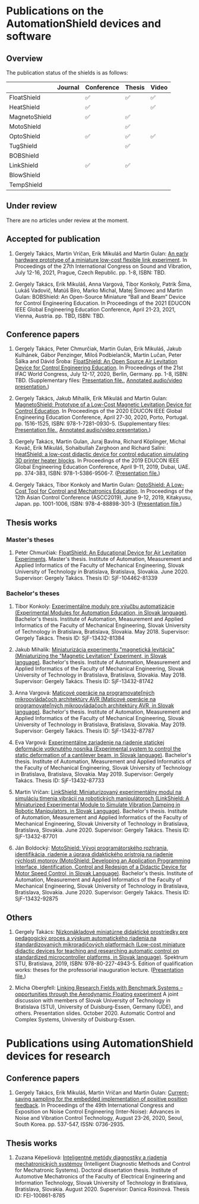 # Publications on the AutomationShield devices and software

## Overview

The publication status of the shields is as follows:

|               	| Journal 	| Conference 	| Thesis 	| Video     |
|---------------	|---------	|------------	|--------	| ----------|
| FloatShield   	|         	| ✅          	| ✅           	| ✅        |
| HeatShield    	|         	| ✅          	|        	| ✅        |
| MagnetoShield 	|         	| ✅          	| ✅      	|           |
| MotoShield    	|         	|            	| ✅      	|           |
| OptoShield    	|         	| ✅          	| ✅      	| ✅       |
| TugShield    	        |         	|          	| ✅      	|           |
| BOBShield    	        |         	|          	|        	|           |
| LinkShield  	        |         	| ✅         	| ✅          	|           |
| BlowShield  	        |         	|         	|           	|           |
| TempShield  	        |         	|         	|           	|           |

## Under review

There are no articles under review at the moment.

## Accepted for publication
1. Gergely Takács, Martin Vríčan, Erik Mikuláš and Martin Gulan: [An early hardware prototype of a miniature low-cost flexible link experiment](https://github.com/gergelytakacs/AutomationShield/wiki/pdf/Takacs2020c.pdf). In Proceedings of the 27th International Congress on Sound and Vibration, July 12-16, 2021, Prague, Czech Republic. pp. 1-8, ISBN: TBD. 

2. Gergely Takács, Erik Mikuláš, Anna Vargová, Tibor Konkoly, Patrik Šíma, Lukáš Vadovič, Matúš Bíro, Marko Michal, Matej Šimovec and Martin Gulan: BOBShield: An Open-Source Miniature “Ball and Beam” Device for Control Engineering Education. In Proceedings of the 2021 EDUCON IEEE Global Engineering Education Conference, April 21-23, 2021, Vienna, Austria. pp. TBD, ISBN: TBD. 

## Conference papers
1. Gergely Takács, Peter Chmurčiak, Martin Gulan, Erik Mikuláš, Jakub Kulhánek, Gábor Penzinger, Miloš Podbielančík, Martin Lučan, Peter Šálka and Dávid Šroba: [FloatShield: An Open Source Air Levitation Device for Control Engineering Education](https://github.com/gergelytakacs/AutomationShield/wiki/pdf/Takacs2020a.pdf). In Proceedings of the 21st IFAC World Congress, July 12-17, 2020, Berlin, Germany. pp. 1-8, ISBN: TBD. (Supplementary files: [Presentation file.](https://github.com/gergelytakacs/AutomationShield/wiki/pdf/Takacs2020a_Presentation.pdf), [Annotated audio/video presentation.](https://www.youtube.com/watch?v=gAduArWW5Tk))  

2. Gergely Takács, Jakub Mihalík, Erik Mikuláš and Martin Gulan: [MagnetoShield: Prototype of a Low-Cost Magnetic Levitation Device for Control Education](https://github.com/gergelytakacs/AutomationShield/wiki/pdf/Takacs2020b.pdf). In Proceedings of the 2020 EDUCON IEEE Global Engineering Education Conference, April 27-30, 2020, Porto, Portugal. pp. 1516-1525, ISBN: 978-1-7281-0930-5. (Supplementary files: [Presentation file.](https://github.com/gergelytakacs/AutomationShield/wiki/pdf/Takacs2020b_Presentation.pdf), [Annotated audio/video presentation.](https://www.youtube.com/watch?v=c4Z2vtgTjtg))  

3. Gergely Takács, Martin Gulan, Juraj Bavlna, Richard Köplinger, Michal Kováč, Erik Mikuláš, Sohaibullah Zarghoon and Richard Salíni: [HeatShield: a low-cost didactic device for control education simulating 3D printer heater blocks](https://github.com/gergelytakacs/AutomationShield/wiki/pdf/Takacs2019a.pdf). In Proceedings of the 2019 EDUCON IEEE Global Engineering Education Conference, April 9-11, 2019, Dubai, UAE. pp. 374-383, ISBN: 978-1-5386-9506-7. ([Presentation file.](https://github.com/gergelytakacs/AutomationShield/wiki/pdf/Takacs2019a_Presentation.pdf)) 

4. Gergely Takács, Tibor Konkoly and Martin Gulan: [OptoShield: A Low-Cost Tool for Control and Mechatronics Education](https://github.com/gergelytakacs/AutomationShield/wiki/pdf/Takacs2019b.pdf). In Proceedings of the 12th Asian Control Conference (ASCC2019), June 9-12, 2019, Kitakyusu, Japan. pp. 1001-1006, ISBN: 978-4-88898-301-3 ([Presentation file.](https://github.com/gergelytakacs/AutomationShield/wiki/pdf/Takacs2019b_Presentation.pdf))

## Thesis works

### Master's theses

1. Peter Chmurčiak: [FloatShield: An Educational Device for Air Levitation Experiments](https://github.com/gergelytakacs/AutomationShield/wiki/pdf/Chmurciak2020.pdf). Master's thesis. Institute of Automation, Measurement and Applied Informatics of the Faculty of Mechanical Engineering, Slovak University of Technology in Bratislava, Bratislava, Slovakia. June 2020. Supervisor: Gergely Takács. Thesis ID: SjF-104462-81339

### Bachelor's theses

1. Tibor Konkoly: [Experimentálne moduly pre výučbu automatizácie (Experimental Modules for Automation Education, in Slovak language)](https://github.com/gergelytakacs/AutomationShield/wiki/pdf/Konkoly2018.pdf). Bachelor's thesis. Institute of Automation, Measurement and Applied Informatics of the Faculty of Mechanical Engineering, Slovak University of Technology in Bratislava, Bratislava, Slovakia. May 2018. Supervisor: Gergely Takács. Thesis ID: SjF-13432-81384

2. Jakub Mihalík: [Miniaturizácia experimentu "magnetická levitácia" (Miniaturizing the "Magnetic Levitation" Experiment, in Slovak language)](https://github.com/gergelytakacs/AutomationShield/wiki/pdf/Mihalik2018.pdf). Bachelor's thesis. Institute of Automation, Measurement and Applied Informatics of the Faculty of Mechanical Engineering, Slovak University of Technology in Bratislava, Bratislava, Slovakia. May 2018. Supervisor: Gergely Takács. Thesis ID: SjF-13432-81742

3. Anna Vargová: [Maticové operácie na programovateľných mikroovládačoch architektúry AVR (Maticové operácie na programovateľných mikroovládačoch architektúry AVR, in Slovak language)](https://github.com/gergelytakacs/AutomationShield/wiki/pdf/VargovaA2019.pdf). Bachelor's thesis. Institute of Automation, Measurement and Applied Informatics of the Faculty of Mechanical Engineering, Slovak University of Technology in Bratislava, Bratislava, Slovakia. May 2019. Supervisor: Gergely Takács. Thesis ID: SjF-13432-87787

4. Eva Vargová: [Experimentálne zariadenie na riadenie statickej deformácie votknutého nosníka (Experimental system to control the static deformation of a cantilever beam, in Slovak language)](https://github.com/gergelytakacs/AutomationShield/wiki/pdf/VargovaE2019.pdf). Bachelor's thesis. Institute of Automation, Measurement and Applied Informatics of the Faculty of Mechanical Engineering, Slovak University of Technology in Bratislava, Bratislava, Slovakia. May 2019. Supervisor: Gergely Takács. Thesis ID: SjF-13432-87733

5. Martin Vríčan: [LinkShield: Miniaturizovaný experimentálny modul na simuláciu tlmenia vibrácií na robotických manipulátoroch (LinkShield: A Miniaturized Experimental Module to Simulate Vibration Damping in Robotic Manipulators, in Slovak Language)](https://github.com/gergelytakacs/AutomationShield/wiki/pdf/Vrican2020.pdf). Bachelor's thesis. Institute of Automation, Measurement and Applied Informatics of the Faculty of Mechanical Engineering, Slovak University of Technology in Bratislava, Bratislava, Slovakia. June 2020. Supervisor: Gergely Takács. Thesis ID: SjF-13432-87701

5. Ján Boldocký: [MotoShield: Vývoj programátorského rozhrania, identifikácia, riadenie a úprava didaktického prístroja na riadenie rýchlosti motorov (MotoShield: Developing an Application Programming Interface, Identification, Control and Redesign of a Didactic Device for Motor Speed Control, in Slovak Language)](https://github.com/gergelytakacs/AutomationShield/wiki/pdf/Boldocky2020.pdf). Bachelor's thesis. Institute of Automation, Measurement and Applied Informatics of the Faculty of Mechanical Engineering, Slovak University of Technology in Bratislava, Bratislava, Slovakia. June 2020. Supervisor: Gergely Takács. Thesis ID: SjF-13432-92875

## Others
1. Gergely Takács: [Nízkonákladové miniatúrne didaktické prostriedky pre pedagogický proces a výskum automatického riadenia na štandardizovaných mikroradičových platformách (Low-cost miniature didactic devices for teaching and researching automatic control on standardized microcontroller platforms, in Slovak language)](https://github.com/gergelytakacs/AutomationShield/wiki/pdf/Takacs2019c.pdf). Spektrum STU, Bratislava, 2019, ISBN: 978-80-227-4943-5. Edition of qualification works: theses for the professorial inauguration lecture. ([Presentation file.](https://github.com/gergelytakacs/AutomationShield/wiki/pdf/Takacs2019c_Presentation.pdf))

2. Micha Obergfell: [Linking Research Fields with Benchmark Systems – opportunities through the
Aerodynamic Floating experiment](https://github.com/gergelytakacs/AutomationShield/wiki/pdf/Obergfell2020.pdf) A joint discussion with members of Slovak University of Technology in Bratislava (STU), University of Duisburg-Essen, Germany (UDE), and others. Presentation slides. October 2020. Automatic Control and Complex Systems, University of Duisburg-Essen.

# Publications using AutomationShield devices for research

## Conference papers

1. Gergely Takács, Erik Mikuláš, Martin Vríčan and Martin Gulan: [Current-saving sampling for the embedded implementation
of positive position feedback](https://github.com/gergelytakacs/AutomationShield/wiki/pdf/Takacs2020d.pdf). In Proceedings of the 49th International Congress and Exposition on Noise Control Engineering (Inter-Noise): Advances in Noise and Vibration Control Technology, August 23-26, 2020, Seoul, South Korea. pp. 537-547, ISSN: 0736-2935.

## Thesis works

1. Zuzana Képešiová: [Inteligentné metódy diagnostiky a riadenia mechatronických systémov](https://github.com/gergelytakacs/AutomationShield/wiki/pdf/Kepesiova2020.pdf) (Intelligent Diagnostic Methods and Control for Mechatronic Systems). Doctoral dissertation thesis. Institute of Automotive Mechatronics of the Faculty of Electrical Engineering and Information Technology, Slovak University of Technology in Bratislava, Bratislava, Slovakia. August 2020. Supervisor: Danica Rosinová. Thesis ID: FEI-100861-8785
